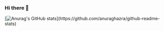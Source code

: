 ### Hi there 👋
[![Anurag's GitHub stats](https://github-readme-stats.vercel.app/api?username=lelandai&count_private=true&show_icons=true&title_color="FFFFFF"&icon_color="FFFFFF"&text_color="FFFFFF"&bg_color="FE0000")](https://github.com/anuraghazra/github-readme-stats)

<!--
**lelandai/lelandai** is a ✨ _special_ ✨ repository because its `README.md` (this file) appears on your GitHub profile.

Here are some ideas to get you started:

- 🔭 I’m currently working on ...
- 🌱 I’m currently learning ...
- 👯 I’m looking to collaborate on ...
- 🤔 I’m looking for help with ...
- 💬 Ask me about ...
- 📫 How to reach me: ...
- 😄 Pronouns: ...
- ⚡ Fun fact: ...
-->
